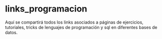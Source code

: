 # links_programacion

Aquí se compartirá todos los links asociados a páginas de ejercicios, tutoriales, tricks de lenguajes de programación y sql en diferentes bases de datos.
